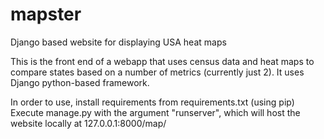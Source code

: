 # mapster
Django based website for displaying USA heat maps

This is the front end of a webapp that uses census data and heat maps
to compare states based on a number of metrics (currently just 2).
It uses Django python-based framework. 

In order to use, install requirements from requirements.txt (using pip)
Execute manage.py with the argument "runserver", which will host the website
locally at 127.0.0.1:8000/map/
